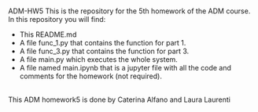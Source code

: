 #
ADM-HW5
This is the repository for the 5th homework of the ADM course.  
In this repository you will find: <br>
* This README.md  <br>
* A file func_1.py that contains the function for part 1. <br>
* A file func_3.py that contains the function for part 3. <br>
* A file main.py which executes the whole system.<br>
* A file named main.ipynb that is a jupyter file with all the code and comments for the homework (not required). <br>
<br>
This ADM homework5 is done by Caterina Alfano and Laura Laurenti
